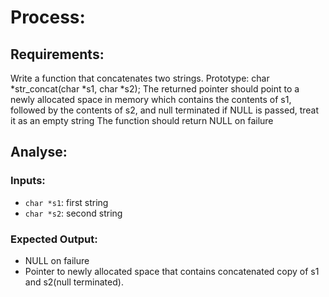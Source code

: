 # Process:
## Requirements:
Write a function that concatenates two strings.
    Prototype: char *str_concat(char *s1, char *s2);
    The returned pointer should point to a newly allocated space in memory which contains the contents of s1, followed by the contents of s2, and null terminated
    if NULL is passed, treat it as an empty string
    The function should return NULL on failure

## Analyse:
### Inputs:
- `char *s1`: first string
- `char *s2`: second string

### Expected Output:
- NULL on failure
- Pointer to newly allocated space that contains concatenated copy of s1 and s2(null terminated).